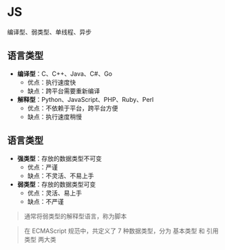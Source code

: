 # JS

编译型、弱类型、单线程、异步

## 语言类型

- **编译型**：C、C++、Java、C#、Go
  - 优点：执行速度快
  - 缺点：跨平台需要重新编译
- **解释型**：Python、JavaScript、PHP、Ruby、Perl
  - 优点：不依赖于平台，跨平台方便
  - 缺点：执行速度稍慢

## 语言类型

- **强类型**：存放的数据类型不可变
  - 优点：严谨
  - 缺点：不灵活、不易上手
- **弱类型**：存放的数据类型可变
  - 优点：灵活、易上手
  - 缺点：不严谨

> 通常将弱类型的解释型语言，称为脚本

> 在 ECMAScript 规范中，共定义了 7 种数据类型，分为 基本类型 和 引用类型 两大类
